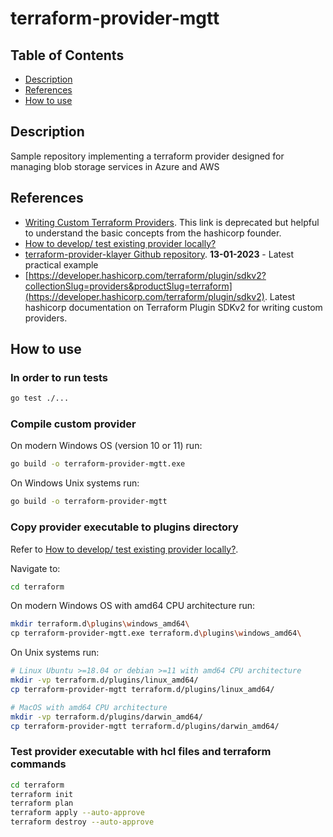 # terraform-provider-mgtt

## Table of Contents

- [Description](#description)
- [References](#references)
- [How to use](#how-to-use)

## Description

Sample repository implementing a terraform provider designed for managing blob storage services in Azure and AWS

## References

- [Writing Custom Terraform Providers](https://www.hashicorp.com/blog/writing-custom-terraform-providers). This link is deprecated but helpful to understand the basic concepts from the hashicorp founder.
- [How to develop/ test existing provider locally?](https://github.com/hashicorp/terraform-provider-aws/issues/5396)
- [terraform-provider-klayer Github repository](https://github.com/ldcorentin/terraform-provider-klayer). **13-01-2023** - Latest practical example
- [https://developer.hashicorp.com/terraform/plugin/sdkv2?collectionSlug=providers&productSlug=terraform](https://developer.hashicorp.com/terraform/plugin/sdkv2). Latest hashicorp documentation on Terraform Plugin SDKv2 for writing custom providers.

## How to use

### In order to run tests

```sh
go test ./...
```

### Compile custom provider

On modern Windows OS (version 10 or 11) run: 

```sh
go build -o terraform-provider-mgtt.exe
```

On Windows Unix systems run: 

```sh
go build -o terraform-provider-mgtt
```

### Copy provider executable to plugins directory 

Refer to [How to develop/ test existing provider locally?](https://github.com/hashicorp/terraform-provider-aws/issues/5396).

Navigate to:

```sh
cd terraform
```

On modern Windows OS with amd64 CPU architecture run:

```sh
mkdir terraform.d\plugins\windows_amd64\
cp terraform-provider-mgtt.exe terraform.d\plugins\windows_amd64\
```

On Unix systems run:

```sh
# Linux Ubuntu >=18.04 or debian >=11 with amd64 CPU architecture
mkdir -vp terraform.d/plugins/linux_amd64/
cp terraform-provider-mgtt terraform.d/plugins/linux_amd64/

# MacOS with amd64 CPU architecture 
mkdir -vp terraform.d/plugins/darwin_amd64/
cp terraform-provider-mgtt terraform.d/plugins/darwin_amd64/
```

### Test provider executable with hcl files and terraform commands

```sh
cd terraform
terraform init
terraform plan
terraform apply --auto-approve
terraform destroy --auto-approve
```